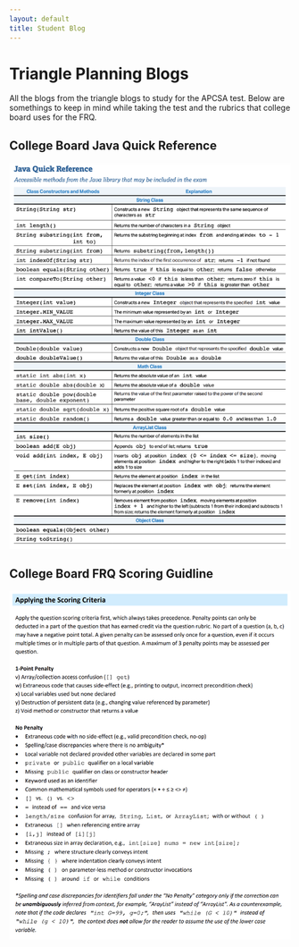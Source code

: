 ```yaml
---
layout: default
title: Student Blog
---
```


# Triangle Planning Blogs

All the blogs from the triangle blogs to study for the APCSA test. Below are somethings to keep in mind while taking the test and the rubrics that college board uses for the FRQ.

## College Board Java Quick Reference
<div style="text-align: center;">   
    <img src="images/javaquick.png" alt="drawing" width="700"/>
</div>

## College Board FRQ Scoring Guidline 
<div style="text-align: center;">   
    <img src="images/rubric.png" alt="drawing" width="700"/>
</div>


